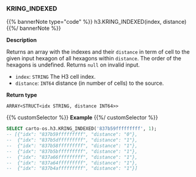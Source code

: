 ### KRING_INDEXED

{{% bannerNote type="code" %}}
h3.KRING_INDEXED(index, distance)
{{%/ bannerNote %}}

**Description**

Returns an array with the indexes and their `distance` in term of cell to the given input hexagon of all hexagons within `distance`. The order of the hexagons is undefined. Returns `null` on invalid input.

* `index`: `STRING` The H3 cell index.
* `distance`: `INT64` distance (in number of cells) to the source.

**Return type**

`ARRAY<STRUCT<idx STRING, distance INT64>>`

{{% customSelector %}}
**Example**
{{%/ customSelector %}}

```sql
SELECT carto-os.h3.KRING_INDEXED('837b59fffffffff', 1);
-- [{"idx": "837b59fffffffff", "distance": "0"},
--  {"idx": "837b5dfffffffff", "distance": "1"},
--  {"idx": "837b58fffffffff", "distance": "1"},
--  {"idx": "837b5bfffffffff", "distance": "1"},
--  {"idx": "837a66fffffffff", "distance": "1"},
--  {"idx": "837a64fffffffff", "distance": "1"},
--  {"idx": "837b4afffffffff", "distance": "1"}]
